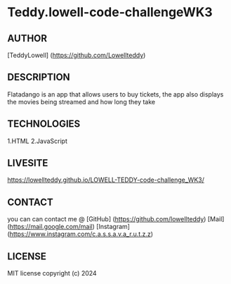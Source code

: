 # Teddy.lowell-code-challengeWK3

## AUTHOR
[TeddyLowell] (https://github.com/Lowellteddy)

## DESCRIPTION
Flatadango is an app that allows users to buy tickets, the app also displays the movies being streamed and how long they take 

## TECHNOLOGIES
1.HTML
2.JavaScript
## LIVESITE
https://lowellteddy.github.io/LOWELL-TEDDY-code-challenge_WK3/

## CONTACT
 you can can contact me @
 [GitHub] (https://github.com/lowellteddy)
  [Mail]   (https://mail.google.com/mail)
   [Instagram] (https://www.instagram.com/c.a.s.s.a.v.a_r.u.t.z.z)

## LICENSE
MIT license
copyright (c)   2024
